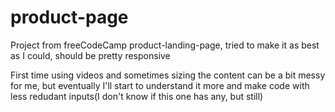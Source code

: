 # product-page
Project from freeCodeCamp product-landing-page, tried to make it as best as I could, should be pretty responsive

First time using videos and sometimes sizing the content can be a bit messy for me, but eventually I'll start to understand it more and make code with less redudant inputs(I don't know if this one has any, but still)
